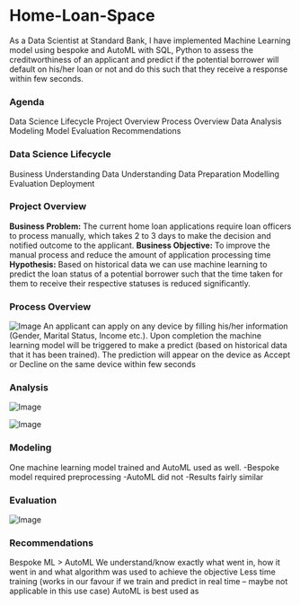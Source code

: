 # Home-Loan-Space
As a Data Scientist at Standard Bank, I have implemented Machine Learning model using bespoke and AutoML with SQL, Python to assess the creditworthiness of an applicant and predict if the potential borrower will default on his/her loan or not and do this such that they receive a response within few seconds.

### Agenda

Data Science Lifecycle
Project Overview
Process Overview
Data 
Analysis
Modeling
Model Evaluation
Recommendations


### Data Science Lifecycle
Business Understanding
Data Understanding
Data Preparation
Modelling
Evaluation
Deployment


### Project Overview
**Business Problem:** The current home loan applications require loan officers to process manually, which takes 2 to 3 days to make the decision and notified outcome to the applicant.
**Business Objective:** To improve the manual process and reduce the amount of application processing time 
**Hypothesis:** Based on historical data we can use machine learning to predict the loan status of a potential borrower such that the time taken for them to receive their respective statuses is reduced significantly. 


### Process Overview


![Image](https://user-images.githubusercontent.com/25155794/226133042-8f6914bb-8e0a-4770-872d-e318b375598c.png)
An applicant can apply on any device by filling his/her information (Gender, Marital Status, Income etc.). Upon completion the machine learning model will be triggered to make a predict (based on historical data that it has been trained). The prediction will appear on the device as Accept or Decline on the same device within few seconds

### Analysis


![Image](https://user-images.githubusercontent.com/25155794/226133303-80e3edda-9511-4f11-bbb7-5b58eb7dbf73.png)

![Image](https://user-images.githubusercontent.com/25155794/226133344-f54f65ea-d2df-4978-9170-63b73a6e3f25.png)


### Modeling
One machine learning model trained and AutoML used as well. 
-Bespoke model required preprocessing 
-AutoML did not 
-Results fairly similar 

### Evaluation


![Image](https://user-images.githubusercontent.com/25155794/226133513-eee2e670-8041-4dc1-9c05-d19fe8340f2b.png)


### Recommendations
Bespoke ML > AutoML 
We understand/know exactly what went in, how it went in and what algorithm was used to achieve the objective 
Less time training (works in our favour if we train and predict in real time – maybe not applicable in this use case)
AutoML is best used as
